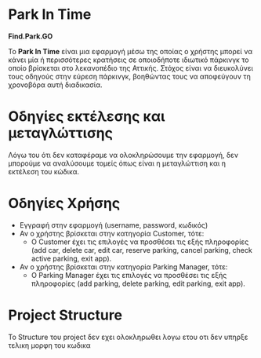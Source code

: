 # **Park In Time**

**Find.Park.GO**

Το **Park In Time** είναι μια εφαρμογή μέσω της οποίας ο χρήστης μπορεί να κάνει μία ή περισσότερες κρατήσεις σε οποιοδήποτε ιδιωτικό πάρκινγκ το οποίο βρίσκεται στο λεκανοπέδιο της Αττικής. Στόχος είναι να διευκολύνει τους οδηγούς στην εύρεση πάρκινγκ, βοηθώντας τους να αποφεύγουν τη χρονοβόρα αυτή διαδικασία.


# **Οδηγίες εκτέλεσης και μεταγλώττισης**

Λόγω του ότι δεν καταφέραμε να ολοκληρώσουμε την εφαρμογή, δεν μπορούμε να αναλύσουμε τομείς όπως είναι η μεταγλώττιση και η εκτέλεση του κώδικα.

# **Οδηγίες Χρήσης**

* Εγγραφή στην εφαρμογή (username, password, κωδικός)
* Αν ο χρήστης βρίσκεται στην κατηγορία Customer, τότε:
  - Ο Customer έχει τις επιλογές να προσθέσει τις εξής πληροφορίες (add car, delete car, edit car, reserve parking, cancel parking, check active parking, exit app).
* Αν ο χρήστης βρίσκεται στην κατηγορία Parking Manager, τότε:
  - Ο Parking Manager έχει τις επιλογές να προσθέσει τις εξής πληροφορίες (add parking, delete parking, edit parking, exit app).
# **Project Structure**

Το Structure του project δεν εχει ολοκληρωθει λογω ετου οτι δεν υπηρξε τελικη μορφη του κωδικα 
 
